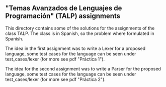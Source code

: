 ## "Temas Avanzados de Lenguajes de Programación" (TALP) assignments

This directory contains some of the solutions for the assignments of the class TALP. The
class is in Spanish, so the problem where formulated in Spanish.

The idea in the first assignment was to write a Lexer for a proposed language, some test
cases for the language can be seen under test_cases/lexer (for more see pdf "Práctica 1").

The idea for the second assignment was to write a Parser for the proposed language, some
test cases for the language can be seen under test_cases/lexer (for more see pdf "Práctica
2").
